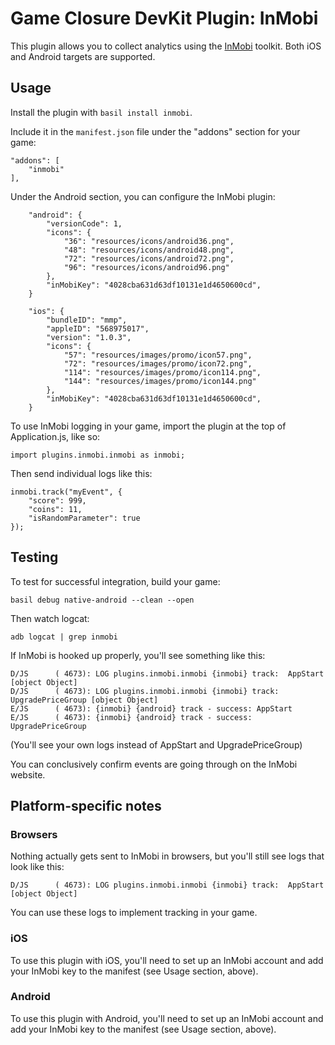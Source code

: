 # Game Closure DevKit Plugin: InMobi

This plugin allows you to collect analytics using the [InMobi](http://www.inmobi.com/) toolkit. Both iOS and Android targets are supported.

## Usage

Install the plugin with `basil install inmobi`.

Include it in the `manifest.json` file under the "addons" section for your game:

~~~
"addons": [
	"inmobi"
],
~~~

Under the Android section, you can configure the InMobi plugin:

~~~
	"android": {
		"versionCode": 1,
		"icons": {
			"36": "resources/icons/android36.png",
			"48": "resources/icons/android48.png",
			"72": "resources/icons/android72.png",
			"96": "resources/icons/android96.png"
		},
		"inMobiKey": "4028cba631d63df10131e1d4650600cd",
	}
~~~

~~~
	"ios": {
		"bundleID": "mmp",
		"appleID": "568975017",
		"version": "1.0.3",
		"icons": {
			"57": "resources/images/promo/icon57.png",
			"72": "resources/images/promo/icon72.png",
			"114": "resources/images/promo/icon114.png",
			"144": "resources/images/promo/icon144.png"
		},
		"inMobiKey": "4028cba631d63df10131e1d4650600cd",
	}
~~~

To use InMobi logging in your game, import the plugin at the top of Application.js, like so:

~~~
import plugins.inmobi.inmobi as inmobi;
~~~

Then send individual logs like this:

~~~
inmobi.track("myEvent", {
	"score": 999,
	"coins": 11,
	"isRandomParameter": true
});
~~~

## Testing

To test for successful integration, build your game:

~~~
basil debug native-android --clean --open
~~~

Then watch logcat:

~~~
adb logcat | grep inmobi
~~~

If InMobi is hooked up properly, you'll see something like this:

~~~
D/JS      ( 4673): LOG plugins.inmobi.inmobi {inmobi} track:  AppStart [object Object]
D/JS      ( 4673): LOG plugins.inmobi.inmobi {inmobi} track:  UpgradePriceGroup [object Object]
E/JS      ( 4673): {inmobi} {android} track - success: AppStart 
E/JS      ( 4673): {inmobi} {android} track - success: UpgradePriceGroup
~~~

(You'll see your own logs instead of AppStart and UpgradePriceGroup)

You can conclusively confirm events are going through on the InMobi website.

## Platform-specific notes

### Browsers

Nothing actually gets sent to InMobi in browsers, but you'll still see logs that look like this:

~~~
D/JS      ( 4673): LOG plugins.inmobi.inmobi {inmobi} track:  AppStart [object Object]
~~~

You can use these logs to implement tracking in your game.

### iOS

To use this plugin with iOS, you'll need to set up an InMobi account and add your InMobi key to the manifest (see Usage section, above).

### Android

To use this plugin with Android, you'll need to set up an InMobi account and add your InMobi key to the manifest (see Usage section, above).

